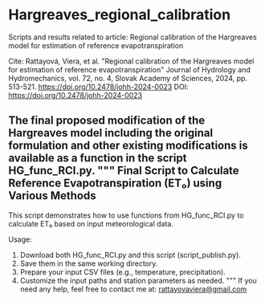 # Hargreaves_regional_calibration
Scripts and results related to article:
Regional calibration of the Hargreaves model for estimation of reference evapotranspiration

Cite:
Rattayová, Viera, et al. "Regional calibration of the Hargreaves model for estimation of reference evapotranspiration" Journal of Hydrology and Hydromechanics, vol. 72, no. 4,
Slovak Academy of Sciences, 2024, pp. 513-521. https://doi.org/10.2478/johh-2024-0023
DOI: https://doi.org/10.2478/johh-2024-0023


The final proposed modification of the Hargreaves model including the original formulation and other existing modifications is available as a function in the script HG_func_RCI.py.
"""
Final Script to Calculate Reference Evapotranspiration (ET₀)
using Various Methods
-----------------------------------------------------------
This script demonstrates how to use functions from HG_func_RCI.py
to calculate ET₀ based on input meteorological data.

Usage:
1. Download both HG_func_RCI.py and this script (script_publish.py).
2. Save them in the same working directory.
3. Prepare your input CSV files (e.g., temperature, precipitation).
4. Customize the input paths and station parameters as needed.
"""
If you need any help, feel free to contact me at: rattayovaviera@gmail.com
